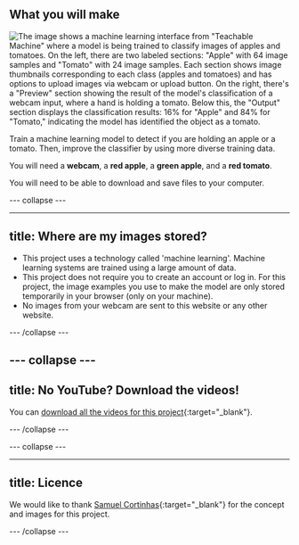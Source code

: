 ## What you will make

![The image shows a machine learning interface from "Teachable Machine" where a model is being trained to classify images of apples and tomatoes. On the left, there are two labeled sections: "Apple" with 64 image samples and "Tomato" with 24 image samples. Each section shows image thumbnails corresponding to each class (apples and tomatoes) and has options to upload images via webcam or upload button. On the right, there's a "Preview" section showing the result of the model's classification of a webcam input, where a hand is holding a tomato. Below this, the "Output" section displays the classification results: 16% for "Apple" and 84% for "Tomato," indicating the model has identified the object as a tomato.](images/wywm.png)

Train a machine learning model to detect if you are holding an apple or a tomato. Then, improve the classifier by using more diverse training data.

You will need a **webcam**, a **red apple**, a **green apple**, and a **red tomato**.

You will need to be able to download and save files to your computer.

--- collapse ---

---
title: Where are my images stored?
---

- This project uses a technology called 'machine learning'. Machine learning systems are trained using a large amount of data﻿. 
- This project does not require you to create an account or log in. For this project, the image examples you use to make the model are only stored temporarily in your browser (only on your machine).
- No images from your webcam are sent to this website or any other website. 

--- /collapse ---

--- collapse ---
---
title: No YouTube? Download the videos!
---

You can [download all the videos for this project](https://rpf.io/p/en/apple-vs-tomato-go){:target="_blank"}. 


--- /collapse ---

--- collapse ---

---
title: Licence
---

We would like to thank [Samuel Cortinhas](https://www.kaggle.com/datasets/samuelcortinhas/apples-or-tomatoes-image-classification/data){:target="_blank"} for the concept and images for this project.

--- /collapse ---
